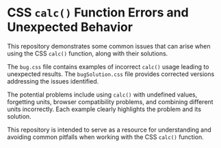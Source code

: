 # CSS `calc()` Function Errors and Unexpected Behavior

This repository demonstrates some common issues that can arise when using the CSS `calc()` function, along with their solutions.

The `bug.css` file contains examples of incorrect `calc()` usage leading to unexpected results.  The `bugSolution.css` file provides corrected versions addressing the issues identified.

The potential problems include using `calc()` with undefined values, forgetting units, browser compatibility problems, and combining different units incorrectly.  Each example clearly highlights the problem and its solution.

This repository is intended to serve as a resource for understanding and avoiding common pitfalls when working with the CSS `calc()` function.